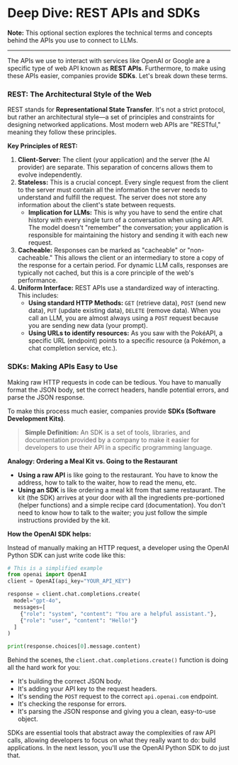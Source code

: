 # Deep Dive: REST APIs and SDKs

**Note:** This optional section explores the technical terms and concepts behind the APIs you use to connect to LLMs.

---

The APIs we use to interact with services like OpenAI or Google are a specific type of web API known as **REST APIs**. Furthermore, to make using these APIs easier, companies provide **SDKs**. Let's break down these terms.

### REST: The Architectural Style of the Web

REST stands for **Representational State Transfer**. It's not a strict protocol, but rather an architectural style—a set of principles and constraints for designing networked applications. Most modern web APIs are "RESTful," meaning they follow these principles.

**Key Principles of REST:**

1.  **Client-Server:** The client (your application) and the server (the AI provider) are separate. This separation of concerns allows them to evolve independently.
2.  **Stateless:** This is a crucial concept. Every single request from the client to the server must contain all the information the server needs to understand and fulfill the request. The server does not store any information about the client's state between requests.
    *   **Implication for LLMs:** This is why you have to send the entire chat history with every single turn of a conversation when using an API. The model doesn't "remember" the conversation; your application is responsible for maintaining the history and sending it with each new request.
3.  **Cacheable:** Responses can be marked as "cacheable" or "non-cacheable." This allows the client or an intermediary to store a copy of the response for a certain period. For dynamic LLM calls, responses are typically not cached, but this is a core principle of the web's performance.
4.  **Uniform Interface:** REST APIs use a standardized way of interacting. This includes:
    *   **Using standard HTTP Methods:** `GET` (retrieve data), `POST` (send new data), `PUT` (update existing data), `DELETE` (remove data). When you call an LLM, you are almost always using a `POST` request because you are sending new data (your prompt).
    *   **Using URLs to identify resources:** As you saw with the PokéAPI, a specific URL (endpoint) points to a specific resource (a Pokémon, a chat completion service, etc.).

### SDKs: Making APIs Easy to Use

Making raw HTTP requests in code can be tedious. You have to manually format the JSON body, set the correct headers, handle potential errors, and parse the JSON response.

To make this process much easier, companies provide **SDKs (Software Development Kits)**.

> **Simple Definition:** An SDK is a set of tools, libraries, and documentation provided by a company to make it easier for developers to use their API in a specific programming language.

**Analogy: Ordering a Meal Kit vs. Going to the Restaurant**

*   **Using a raw API** is like going to the restaurant. You have to know the address, how to talk to the waiter, how to read the menu, etc.
*   **Using an SDK** is like ordering a meal kit from that same restaurant. The kit (the SDK) arrives at your door with all the ingredients pre-portioned (helper functions) and a simple recipe card (documentation). You don't need to know how to talk to the waiter; you just follow the simple instructions provided by the kit.

**How the OpenAI SDK helps:**

Instead of manually making an HTTP request, a developer using the OpenAI Python SDK can just write code like this:

```python
# This is a simplified example
from openai import OpenAI
client = OpenAI(api_key="YOUR_API_KEY")

response = client.chat.completions.create(
  model="gpt-4o",
  messages=[
    {"role": "system", "content": "You are a helpful assistant."},
    {"role": "user", "content": "Hello!"}
  ]
)

print(response.choices[0].message.content)
```

Behind the scenes, the `client.chat.completions.create()` function is doing all the hard work for you:
*   It's building the correct JSON body.
*   It's adding your API key to the request headers.
*   It's sending the `POST` request to the correct `api.openai.com` endpoint.
*   It's checking the response for errors.
*   It's parsing the JSON response and giving you a clean, easy-to-use object.

SDKs are essential tools that abstract away the complexities of raw API calls, allowing developers to focus on what they really want to do: build applications. In the next lesson, you'll use the OpenAI Python SDK to do just that.
